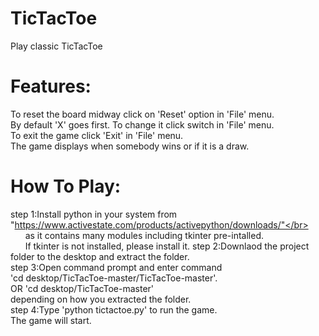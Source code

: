 # TicTacToe</br>
Play classic TicTacToe</br>

# Features:</br>
To reset the board midway click on 'Reset' option in 'File' menu.</br>
By default 'X' goes first. To change it click switch in 'File' menu.</br>
To exit the game click 'Exit' in 'File' menu.</br>
The game displays when somebody wins or if it is a draw.</br>

# How To Play:</br>
step 1:Install python in your system from "https://www.activestate.com/products/activepython/downloads/"</br>
&nbsp;&nbsp;&nbsp;&nbsp;&nbsp;&nbsp;as it contains many modules including tkinter pre-intalled.</br>
&nbsp;&nbsp;&nbsp;&nbsp;&nbsp;&nbsp;If tkinter is not installed, please install it.
step 2:Downlaod the project folder to the desktop and extract the folder.</br>
step 3:Open command prompt and enter command</br>
      'cd desktop/TicTacToe-master/TicTacToe-master'.</br>
       OR 'cd desktop/TicTacToe-master'</br>
       depending on how you extracted the folder.</br>
step 4:Type 'python tictactoe.py' to run the game.</br>
       The game will start. </br>
